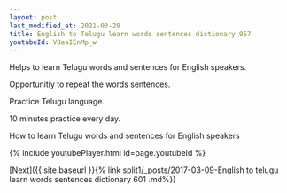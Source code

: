 ```yaml
---
layout: post
last_modified_at: 2021-03-29
title: English to Telugu learn words sentences dictionary 957 
youtubeId: V8aaIEnMp_w
---
```

 
 
Helps to learn Telugu words and sentences for English speakers.

Opportunitiy to repeat the words sentences. 

Practice Telugu language. 
 
10 minutes practice every day. 
 
How to learn Telugu words and sentences for English speakers 
 
{% include youtubePlayer.html id=page.youtubeId %}
 
 
[Next]({{ site.baseurl }}{% link  split1/_posts/2017-03-09-English to telugu learn words sentences dictionary 601 .md%})
 
